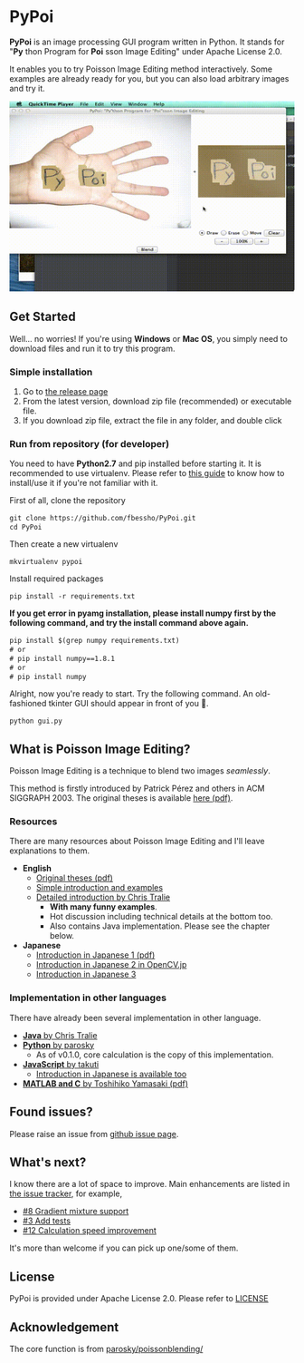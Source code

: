 # PyPoi
**PyPoi** is an image processing GUI program written in Python. It stands for
 "__Py__ thon Program for __Poi__ sson Image Editing" under Apache License 2.0.

It enables you to try Poisson Image Editing method interactively.
Some examples are already ready for you, but you can also load arbitrary images and try it.

![demo gif](images/demo.gif)

## Get Started
Well... no worries! If you're using **Windows** or **Mac OS**, you simply need to download files and run it to try this program.

### Simple installation
1. Go to [the release page](https://github.com/fbessho/PyPoi/releases)
2. From the latest version, download zip file (recommended) or executable file.
3. If you download zip file, extract the file in any folder, and double click

### Run from repository (for developer)
You need to have **Python2.7** and pip installed before starting it.
It is recommended to use virtualenv. Please refer to [this guide](http://docs.python-guide.org/en/latest/dev/virtualenvs/
) to know how to install/use it if you're not familiar with it.

First of all, clone the repository

```
git clone https://github.com/fbessho/PyPoi.git
cd PyPoi
```

Then create a new virtualenv

```
mkvirtualenv pypoi
```

Install required packages

```
pip install -r requirements.txt
```

**If you get error in pyamg installation, please install numpy first by the following command, and try the install command above again.**

```
pip install $(grep numpy requirements.txt)
# or
# pip install numpy==1.8.1
# or
# pip install numpy
```

Alright, now you're ready to start. Try the following command.
An old-fashioned tkinter GUI should appear in front of you :beer:.

```
python gui.py
```


## What is Poisson Image Editing?
Poisson Image Editing is a technique to blend two images _seamlessly_.

This method is firstly introduced by Patrick Pérez and others in ACM SIGGRAPH 2003.
The original theses is available
[here (pdf)](http://www.cs.princeton.edu/courses/archive/fall10/cos526/papers/perez03.pdf).

### Resources
There are many resources about Poisson Image Editing and I'll leave explanations to them.

* **English**
  * [Original theses (pdf)](http://www.cs.princeton.edu/courses/archive/fall10/cos526/papers/perez03.pdf)
  * [Simple introduction and examples](http://cs.brown.edu/courses/csci1950-g/results/proj2/pdoran/index.html)
  * [Detailed introduction by Chris Tralie](http://www.ctralie.com/Teaching/PoissonImageEditing/)
    * **With many funny examples**.
    * Hot discussion including technical details at the bottom too.
    * Also contains Java implementation. Please see the chapter below.
* **Japanese**
  * [Introduction in Japanese 1 (pdf)](https://www.hal.t.u-tokyo.ac.jp/paper/2010/Journal_12.pdf)
  * [Introduction in Japanese 2 in OpenCV.jp](http://opencv.jp/opencv2-x-samples/poisson-blending)
  * [Introduction in Japanese 3](http://blog.takuti.me/2013/12/poisson-image-blending/)

### Implementation in other languages
There have already been several implementation in other language.
* [**Java** by Chris Tralie](http://www.ctralie.com/Teaching/PoissonImageEditing/#tryit)
* [**Python** by parosky](https://github.com/parosky/poissonblending/)
  *  As of v0.1.0, core calculation is the copy of this implementation.
* [**JavaScript** by takuti](http://takuti.me/dev/poisson/demo/)
  * [Introduction in Japanese is available too](http://blog.takuti.me/2013/12/poisson-image-blending/)
* [**MATLAB and C** by Toshihiko Yamasaki (pdf)](https://www.hal.t.u-tokyo.ac.jp/paper/2010/Journal_12.pdf)

## Found issues?
Please raise an issue from [github issue page](https://github.com/fbessho/PyPoi/issues).

## What's next?
I know there are a lot of space to improve.
Main enhancements are listed in [the issue tracker](https://github.com/fbessho/PyPoi/issues), for example,
* [#8  Gradient mixture support](https://github.com/fbessho/PyPoi/issues/8)
* [#3  Add tests](https://github.com/fbessho/PyPoi/issues/3)
* [#12 Calculation speed improvement](https://github.com/fbessho/PyPoi/issues/12)

It's more than welcome if you can pick up one/some of them.

## License
PyPoi is provided under Apache License 2.0. Please refer to [LICENSE](License)

## Acknowledgement
The core function is from [parosky/poissonblending/](https://github.com/parosky/poissonblending/)
